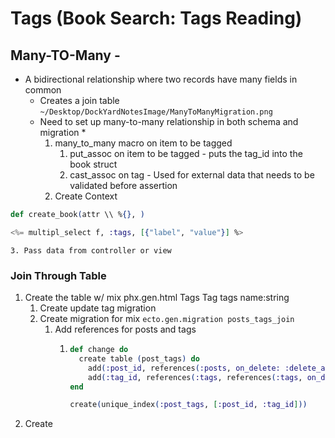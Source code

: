 # Tags (Book Search: Tags Reading)

## Many-TO-Many -
* A bidirectional relationship where two records have many fields in common
  * Creates a join table
  `~/Desktop/DockYardNotesImage/ManyToManyMigration.png`
  * Need to set up many-to-many relationship in both schema and migration
    * 
    1. many_to_many macro on item to be tagged
       1. put_assoc on item to be tagged - puts the tag_id into the book struct
       2. cast_assoc on tag - Used for external data that needs to be validated before assertion
    2. Create Context
```elixir
def create_book(attr \\ %{}, )
```

```elixir
<%= multipl_select f, :tags, [{"label", "value"}] %>
```
    3. Pass data from controller or view
  
### Join Through Table
1. Create the table w/ mix phx.gen.html Tags Tag tags name:string
   1. Create update tag migration
   2. Create migration for mix `ecto.gen.migration posts_tags_join`
      1. Add references for posts and tags
         1. ```elixir
            def change do
              create table (post_tags) do
                add(:post_id, references(:posts, on_delete: :delete_all), null: false)
                add(:tag_id, references(:tags, references(:tags, on_delete: :delete_all), null: false)))
            end

            create(unique_index(:post_tags, [:post_id, :tag_id]))
            ```
2. Create